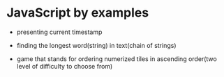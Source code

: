 # JavaScript by examples

- presenting current timestamp

- finding the longest word(string) in text(chain of strings)

- game that stands for ordering numerized tiles in ascending order(two level of difficulty to choose from)
